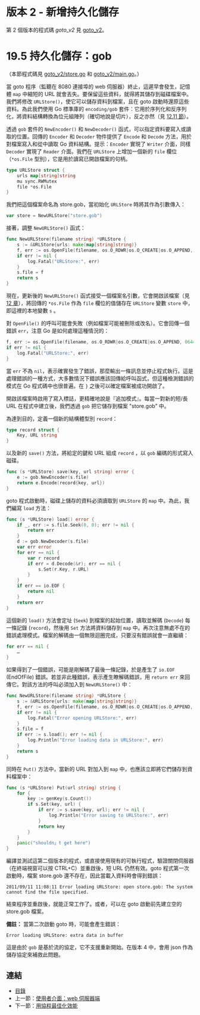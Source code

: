 # 版本 2 - 新增持久化儲存

第 2 個版本的程式碼 *goto_v2* 見 [goto_v2](examples/chapter_19/goto_v2)。

# 19.5 持久化儲存：gob

（本節程式碼見 [goto_v2/store.go](examples/chapter_19/goto_v2/store.go) 和 [goto_v2/main.go](examples/chapter_19/goto_v2/main.go)。）

當 goto 程序（監聽在 8080 連接埠的 web 伺服器）終止，這遲早會發生，記憶體 `map` 中縮短的 URL 就會丟失。要保留這些資料，就得將其儲存到磁碟檔案中。我們將修改 `URLStore()`，使它可以儲存資料到檔案，且在 goto 啟動時還原這些資料。為此我們使用 Go 標準庫的 `encoding/gob` 套件：它用於序列化和反序列化，將資料結構轉換為位元組陣列（確切地說是切片），反之亦然（見 [12.11 節](12.11.md)）。

透過 `gob` 套件的 `NewEncoder()` 和 `NewDecoder()` 函式，可以指定資料要寫入或讀取的位置。回傳的 `Encoder` 和 `Decoder` 物件提供了 `Encode` 和 `Decode` 方法，用於對檔案寫入和從中讀取 Go 資料結構。提示：`Encoder` 實現了 `Writer` 介面，同樣 `Decoder` 實現了 `Reader` 介面。我們在 `URLStore` 上增加一個新的 `file` 欄位（`*os.File` 型別），它是用於讀寫已開啟檔案的句柄。


```go
type URLStore struct {
	urls map[string]string
	mu sync.RWMutex
	file *os.File
}
```

我們把這個檔案命名為 store.gob，當初始化 `URLStore` 時將其作為引數傳入：
```go
var store = NewURLStore("store.gob")
```

接著，調整 `NewURLStore()` 函式：
```go
func NewURLStore(filename string) *URLStore {
	s := &URLStore{urls: make(map[string]string)}
	f, err := os.OpenFile(filename, os.O_RDWR|os.O_CREATE|os.O_APPEND, 0644)
	if err != nil {
		log.Fatal("URLStore:", err)
	}
	s.file = f
	return s
}
```

現在，更新後的 `NewURLStore()` 函式接受一個檔案名引數，它會開啟該檔案（見 [12 章](12.0.md)），將回傳的 `*os.File` 作為 `file` 欄位的值儲存在 `URLStore` 變數 `store` 中，即這裡的本地變數 `s` 。

對 `OpenFile()` 的呼叫可能會失敗（例如檔案可能被刪除或改名）。它會回傳一個錯誤 `err`，注意 Go 是如何處理這種情況的：
```go
f, err := os.OpenFile(filename, os.O_RDWR|os.O_CREATE|os.O_APPEND, 0644)
if err != nil {
	log.Fatal("URLStore:", err)
}
```

當 `err` 不為 `nil`，表示確實發生了錯誤，那麼輸出一條訊息並停止程式執行。這是處理錯誤的一種方式，大多數情況下錯誤應該回傳給呼叫函式，但這種檢測錯誤的模式在 Go 程式碼中也很普遍。在 `}` 之後可以確定檔案被成功開啟了。

開啟該檔案時啟用了寫入標誌，更精確地說是『追加模式』。每當一對新的短/長 URL 在程式中建立後，我們透過 `gob` 把它儲存到檔案 "store.gob" 中。

為達到目的，定義一個新的結構體型別 `record`：
```go
type record struct {
	Key, URL string
}
```

以及新的 `save()` 方法，將給定的鍵和 URL 組成 `record` ，以 `gob` 編碼的形式寫入磁碟。
```go
func (s *URLStore) save(key, url string) error {
	e := gob.NewEncoder(s.file)
	return e.Encode(record{key, url})
}
```

goto 程式啟動時，磁碟上儲存的資料必須讀取到 `URLStore` 的 `map` 中。為此，我們編寫 `load` 方法：
```go
func (s *URLStore) load() error {
	if _, err := s.file.Seek(0, 0); err != nil {
		return err
	}
	d := gob.NewDecoder(s.file)
	var err error
	for err == nil {
		var r record
		if err = d.Decode(&r); err == nil {
			s.Set(r.Key, r.URL)
		}
	}
	if err == io.EOF {
		return nil
	}
	return err
}
```

這個新的 `load()` 方法會定址 (`Seek`) 到檔案的起始位置，讀取並解碼 (`Decode`) 每一條記錄 (`record`)，然後用 `Set` 方法將資料儲存到 `map` 中。再次注意無處不在的錯誤處理模式。檔案的解碼由一個無限迴圈完成，只要沒有錯誤就會一直繼續：
```go
for err == nil {
	…
}
```

如果得到了一個錯誤，可能是剛解碼了最後一條記錄，於是產生了 `io.EOF` (EndOfFile)  錯誤。若並非此種錯誤，表示產生瞭解碼錯誤，用 `return err` 來回傳它。對該方法的呼叫必須加入到 `NewURLStore()` 中：
```go
func NewURLStore(filename string) *URLStore {
	s := &URLStore{urls: make(map[string]string)}
	f, err := os.OpenFile(filename, os.O_RDWR|os.O_CREATE|os.O_APPEND, 0644)
	if err != nil {
		log.Fatal("Error opening URLStore:", err)
	}
	s.file = f
	if err := s.load(); err != nil {
		log.Println("Error loading data in URLStore:", err)
	}
	return s
}
```

同時在 `Put()` 方法中，當新的 URL 對加入到 `map` 中，也應該立即將它們儲存到資料檔案中：
```go
func (s *URLStore) Put(url string) string {
	for {
		key := genKey(s.Count())
		if s.Set(key, url) {
			if err := s.save(key, url); err != nil {
				log.Println("Error saving to URLStore:", err)
			}
			return key
		}
	}
	panic("shouldn」t get here")
}
```

編譯並測試這第二個版本的程式，或直接使用現有的可執行程式，驗證關閉伺服器（在終端視窗可以按 CTRL+C）並重啟後，短 URL 仍然有效。goto 程式第一次啟動時，檔案 store.gob 還不存在，因此當載入資料時會得到錯誤：

	2011/09/11 11:08:11 Error loading URLStore: open store.gob: The system cannot find the file specified.


結束程序並重啟後，就能正常工作了。或者，可以在 goto 啟動前先建立空的 store.gob 檔案。

**備註：** 當第二次啟動 goto 時，可能會產生錯誤：

	Error loading URLStore: extra data in buffer

這是由於 `gob` 是基於流的協定，它不支援重新開始。在版本 4 中，會用 json 作為儲存協定來補救此問題。

## 連結

- [目錄](directory.md)
- 上一節：[使用者介面：web 伺服器端](19.4.md)
- 下一節：[用協程最佳化效能](19.6.md)
